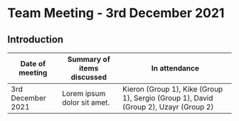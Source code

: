 # Team Meeting - 3rd December 2021

## Introduction
| Date of meeting   | Summary of items discussed  | In attendance                                                                        |
|-------------------|-----------------------------|--------------------------------------------------------------------------------------|
| 3rd December 2021 | Lorem ipsum dolor sit amet. | Kieron (Group 1), Kike (Group 1), Sergio (Group 1), David (Group 2), Uzayr (Group 2) |
